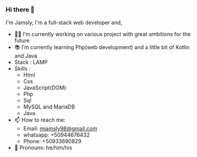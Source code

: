 ### Hi there 👋

<!--
**jamslylm/jamslylm** is a ✨ _special_ ✨ repository because its `README.md` (this file) appears on your GitHub profile.

👯 I’m looking to collaborate on ...
 🤔 I’m looking for help with ...
 💬 Ask me about ...
-->

I'm Jamsly, I'm a full-stack web developer and,

- 👨‍💻 I’m currently working on various project with great ambitions for the future
- 📚 I’m currently learning Php(web development) and a little bit of Kotlin and Java
- Stack : LAMP
- Skills :
  - Html
  - Css
  - JavaScript(DOM)
  - Php
  - Sql
  - MySQL and MariaDB
  - Java
- 📫 How to reach me: 
  - Email: mjamsly98@gmail.com
  - whatsapp: +50944676432
  - Phone: +50933690829
- 👨 Pronouns: he/him/his
<!-- ⚡ Fun fact: ...-->

